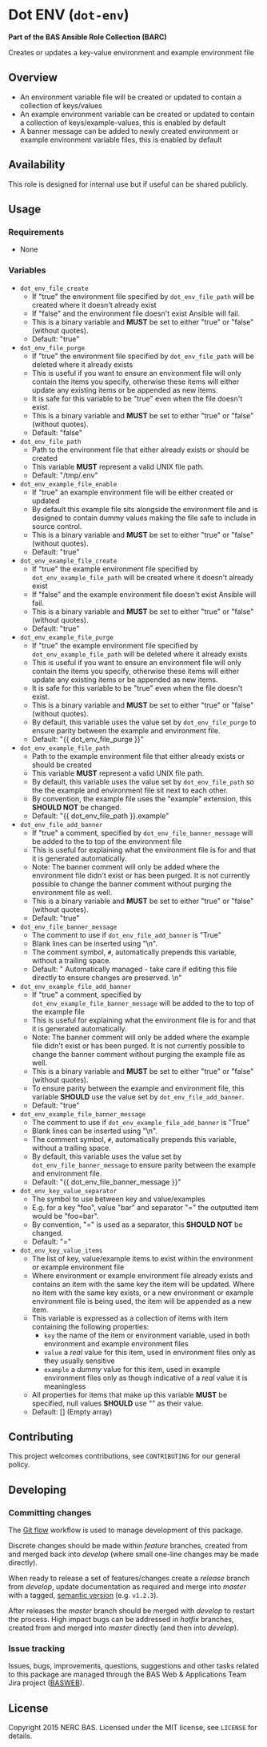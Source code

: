 # Dot ENV (`dot-env`)

**Part of the BAS Ansible Role Collection (BARC)**

Creates or updates a key-value environment and example environment file

## Overview

* An environment variable file will be created or updated to contain a collection of keys/values
* An example environment variable can be created or updated to contain a collection of keys/example-values, this is enabled by default
* A banner message can be added to newly created environment or example environment variable files, this is enabled by default

## Availability

This role is designed for internal use but if useful can be shared publicly.

## Usage

### Requirements

* None

### Variables

* `dot_env_file_create`
    * If "true" the environment file specified by `dot_env_file_path` will be created where it doesn't already exist
    * If "false" and the environment file doesn't exist Ansible will fail.
    * This is a binary variable and **MUST** be set to either "true" or "false" (without quotes).
    * Default: "true"
* `dot_env_file_purge`
    * If "true" the environment file specified by `dot_env_file_path` will be deleted where it already exists
    * This is useful if you want to ensure an environment file will only contain the items you specify, otherwise these items will either update any existing items or be appended as new items.
    * It is safe for this variable to be "true" even when the file doesn't exist.
    * This is a binary variable and **MUST** be set to either "true" or "false" (without quotes).
    * Default: "false"
* `dot_env_file_path`
    * Path to the environment file that either already exists or should be created
    * This variable **MUST** represent a valid UNIX file path.
    * Default: "/tmp/.env"
* `dot_env_example_file_enable`
    * If "true" an example environment file will be either created or updated
    * By default this example file sits alongside the environment file and is designed to contain dummy values making the file safe to include in source control.
    * This is a binary variable and **MUST** be set to either "true" or "false" (without quotes).
    * Default: "true"
* `dot_env_example_file_create`
    * If "true" the example environment file specified by `dot_env_example_file_path` will be created where it doesn't already exist
    * If "false" and the example environment file doesn't exist Ansible will fail.
    * This is a binary variable and **MUST** be set to either "true" or "false" (without quotes).
    * Default: "true"
* `dot_env_example_file_purge`
    * If "true" the example environment file specified by `dot_env_example_file_path` will be deleted where it already exists
    * This is useful if you want to ensure an environment file will only contain the items you specify, otherwise these items will either update any existing items or be appended as new items.
    * It is safe for this variable to be "true" even when the file doesn't exist.
    * This is a binary variable and **MUST** be set to either "true" or "false" (without quotes).
    * By default, this variable uses the value set by `dot_env_file_purge` to ensure parity between the example and environment file.
    * Default: "{{ dot_env_file_purge }}"
* `dot_env_example_file_path`
    * Path to the example environment file that either already exists or should be created
    * This variable **MUST** represent a valid UNIX file path.
    * By default, this variable uses the value set by `dot_env_file_path` so the the example and environment file sit next to each other.
    * By convention, the example file uses the "example" extension, this **SHOULD NOT** be changed.
    * Default: "{{ dot_env_file_path }}.example"
* `dot_env_file_add_banner`
    * If "true" a comment, specified by `dot_env_file_banner_message` will be added to the to top of the environment file
    * This is useful for explaining what the environment file is for and that it is generated automatically.
    * Note: The banner comment will only be added where the environment file didn't exist or has been purged. It is not currently possible to change the banner comment without purging the environment file as well. 
    * This is a binary variable and **MUST** be set to either "true" or "false" (without quotes).
    * Default: "true"
* `dot_env_file_banner_message`
    * The comment to use if `dot_env_file_add_banner` is "True"
    * Blank lines can be inserted using "\n".
    * The comment symbol, `#`, automatically prepends this variable, without a trailing space.
    * Default: " Automatically managed - take care if editing this file directly to ensure changes are preserved. \n"
* `dot_env_example_file_add_banner`
    * If "true" a comment, specified by `dot_env_example_file_banner_message` will be added to the to top of the example file
    * This is useful for explaining what the environment file is for and that it is generated automatically.
    * Note: The banner comment will only be added where the example file didn't exist or has been purged. It is not currently possible to change the banner comment without purging the example file as well. 
    * This is a binary variable and **MUST** be set to either "true" or "false" (without quotes).
    * To ensure parity between the example and environment file, this variable **SHOULD** use the value set by `dot_env_file_add_banner`.
    * Default: "true"
* `dot_env_example_file_banner_message`
    * The comment to use if `dot_env_example_file_add_banner` is "True"
    * Blank lines can be inserted using "\n".
    * The comment symbol, `#`, automatically prepends this variable, without a trailing space.
    * By default, this variable uses the value set by `dot_env_file_banner_message` to ensure parity between the example and environment file.
    * Default: "{{ dot_env_file_banner_message }}"
* `dot_env_key_value_separator`
    * The symbol to use between key and value/examples
    * E.g. for a key "foo", value "bar" and separator "=" the outputted item would be "foo=bar".
    * By convention, "=" is used as a separator, this **SHOULD NOT** be changed.
    * Default: "="
* `dot_env_key_value_items`
    * The list of key, value/example items to exist within the environment or example environment file
    * Where environment or example environment file already exists and contains an item with the same key the item will be updated. Where no item with the same key exists, or a new environment or example environment file is being used, the item will be appended as a new item.
    * This variable is expressed as a collection of items with item containing the following properties:
        * `key` the name of the item or environment variable, used in both environment and example environment files
        * `value` a *real* value for this item, used in environment files only as they usually sensitive
        * `example` a *dummy* value for this item, used in example environment files only as though indicative of a *real* value it is meaningless
    * All properties for items that make up this variable **MUST** be specified, null values **SHOULD** use "" as their value.
    * Default: [] (Empty array)

## Contributing

This project welcomes contributions, see `CONTRIBUTING` for our general policy.

## Developing

### Committing changes

The [Git flow](https://www.atlassian.com/git/tutorials/comparing-workflows/gitflow-workflow/) workflow is used to manage development of this package.

Discrete changes should be made within *feature* branches, created from and merged back into *develop* (where small one-line changes may be made directly).

When ready to release a set of features/changes create a *release* branch from *develop*, update documentation as required and merge into *master* with a tagged, [semantic version](http://semver.org/) (e.g. `v1.2.3`).

After releases the *master* branch should be merged with *develop* to restart the process. High impact bugs can be addressed in *hotfix* branches, created from and merged into *master* directly (and then into *develop*).

### Issue tracking

Issues, bugs, improvements, questions, suggestions and other tasks related to this package are managed through the BAS Web & Applications Team Jira project ([BASWEB](https://jira.ceh.ac.uk/browse/BASWEB)).

## License

Copyright 2015 NERC BAS. Licensed under the MIT license, see `LICENSE` for details.
